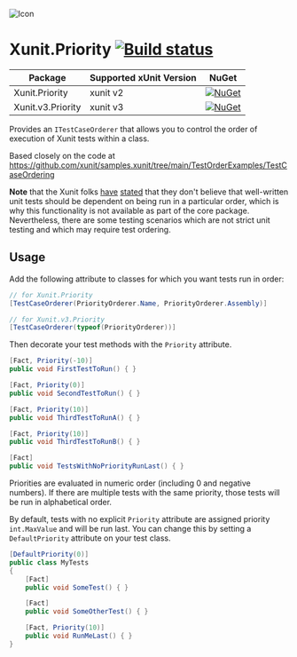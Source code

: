 ![Icon](https://raw.githubusercontent.com/asherber/Xunit.Priority/main/media/xunit-priority-64.png)

# Xunit.Priority [![Build status](https://github.com/asherber/Xunit.Priority/actions/workflows/CI.yml/badge.svg)](https://github.com/asherber/Xunit.Priority/actions)

| Package                | Supported xUnit Version | NuGet                                                                                  |
|------------------------|------------------------|----------------------------------------------------------------------------------------|
| Xunit.Priority         | xunit v2               | [![NuGet](https://img.shields.io/nuget/v/Xunit.Priority.svg)](https://nuget.org/packages/Xunit.Priority)         |
| Xunit.v3.Priority   | xunit v3               | [![NuGet](https://img.shields.io/nuget/v/Xunit.v3.Priority.svg)](https://nuget.org/packages/Xunit.v3.Priority)   |

Provides an `ITestCaseOrderer` that allows you to control the order of execution of Xunit tests within a class.

Based closely on the code at https://github.com/xunit/samples.xunit/tree/main/TestOrderExamples/TestCaseOrdering

**Note** that the Xunit folks [have](https://github.com/xunit/xunit/issues/980#issuecomment-248213473) [stated](https://github.com/xunit/xunit/issues/1301#issuecomment-305323239) that they don't believe that well-written unit tests should be dependent on being run in a particular order, which is why this functionality is not available as part of the core package. Nevertheless, there are some testing scenarios which are not strict unit testing and which may require test ordering.

## Usage

Add the following attribute to classes for which you want tests run in order:

```csharp
// for Xunit.Priority
[TestCaseOrderer(PriorityOrderer.Name, PriorityOrderer.Assembly)]

// for Xunit.v3.Priority
[TestCaseOrderer(typeof(PriorityOrderer))]
```

Then decorate your test methods with the `Priority` attribute.

```csharp
[Fact, Priority(-10)]
public void FirstTestToRun() { }

[Fact, Priority(0)]
public void SecondTestToRun() { }

[Fact, Priority(10)]
public void ThirdTestToRunA() { }

[Fact, Priority(10)]
public void ThirdTestToRunB() { }

[Fact]
public void TestsWithNoPriorityRunLast() { }
```

Priorities are evaluated in numeric order (including 0 and negative numbers). If there are multiple tests with the same priority, those tests will be run in alphabetical order.

By default, tests with no explicit `Priority` attribute are assigned priority `int.MaxValue` and will be run last. You can change this by setting a `DefaultPriority` attribute on your test class.

```csharp
[DefaultPriority(0)]
public class MyTests
{
    [Fact]
    public void SomeTest() { }

    [Fact]
    public void SomeOtherTest() { }

    [Fact, Priority(10)]
    public void RunMeLast() { }
}
```
